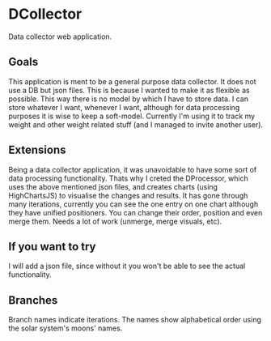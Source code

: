 # DCollector
Data collector web application.

## Goals
This application is ment to be a general purpose data collector. It does not use a DB but json files. This is because I wanted to make it as flexible as possible. This way there is no model by which I have to store data. I can store whatever I want, whenever I want, although for data processing purposes it is wise to keep a soft-model.
Currently I'm using it to track my weight and other weight related stuff (and I managed to invite another user).

## Extensions
Being a data collector application, it was unavoidable to have some sort of data processing functionality. Thats why I creted the DProcessor, which uses the above mentioned json files, and creates charts (using HighChartsJS) to visualise the changes and results. It has gone through many iterations, currently you can see the one entry on one chart although they have unified positioners. You can change their order, position and even merge them. Needs a lot of work (unmerge, merge visuals, etc).

## If you want to try
I will add a json file, since without it you won't be able to see the actual functionality.

## Branches
Branch names indicate iterations. The names show alphabetical order using the solar system's moons' names.
